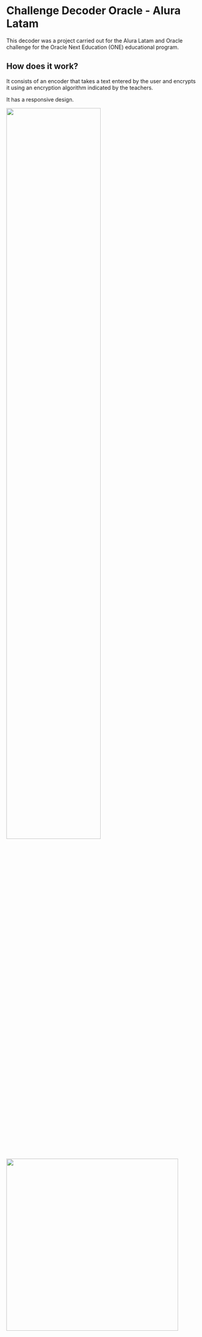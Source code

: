 # Challenge Decoder Oracle - Alura Latam

This decoder was a project carried out for the Alura Latam and Oracle challenge for the Oracle Next Education (ONE) educational program.

## How does it work? 
It consists of an encoder that takes a text entered by the user and encrypts it using an encryption algorithm indicated by the teachers.

It has a responsive design.

<img src="imagenes/PC.gif" width="70%"> <br><br>
<img src="imagenes/mobile.gif" height="450px">